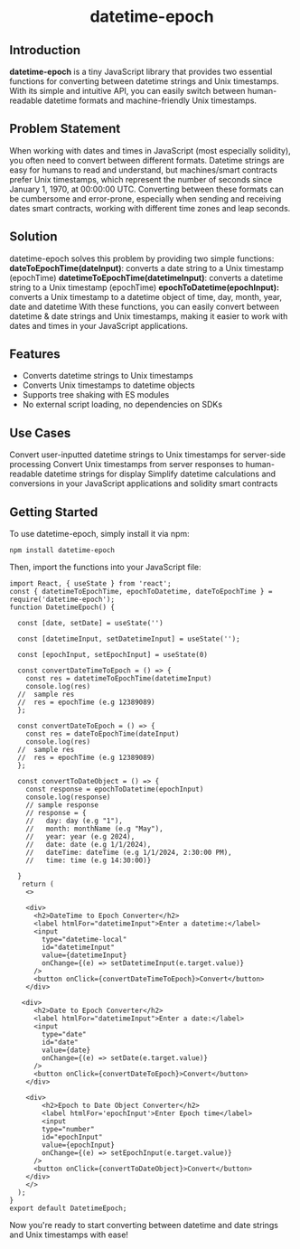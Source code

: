 # <h1 align="center"> datetime-epoch </h1>

## Introduction

**datetime-epoch** is a tiny JavaScript library that provides two essential functions for converting between datetime strings and Unix timestamps. With its simple and intuitive API, you can easily switch between human-readable datetime formats and machine-friendly Unix timestamps.

## Problem Statement
When working with dates and times in JavaScript (most especially solidity), you often need to convert between different formats. Datetime strings are easy for humans to read and understand, but machines/smart contracts prefer Unix timestamps, which represent the number of seconds since January 1, 1970, at 00:00:00 UTC. Converting between these formats can be cumbersome and error-prone, especially when sending and receiving dates smart contracts, working with different time zones and leap seconds.

## Solution
datetime-epoch solves this problem by providing two simple functions:
**dateToEpochTime(dateInput)**: converts a date string to a Unix timestamp (epochTime)
**datetimeToEpochTime(datetimeInput)**: converts a datetime string to a Unix timestamp (epochTime)
**epochToDatetime(epochInput):** converts a Unix timestamp to a datetime object of time, day, month, year, date and datetime
With these functions, you can easily convert between datetime & date strings and Unix timestamps, making it easier to work with dates and times in your JavaScript applications.

## Features
- Converts datetime strings to Unix timestamps
- Converts Unix timestamps to datetime objects
- Supports tree shaking with ES modules
- No external script loading, no dependencies on SDKs

## Use Cases
Convert user-inputted datetime strings to Unix timestamps for server-side processing
Convert Unix timestamps from server responses to human-readable datetime strings for display
Simplify datetime calculations and conversions in your JavaScript applications and solidity smart contracts

## Getting Started
To use datetime-epoch, simply install it via npm:

```
npm install datetime-epoch
```

Then, import the functions into your JavaScript file:

```
import React, { useState } from 'react';
const { datetimeToEpochTime, epochToDatetime, dateToEpochTime } = require('datetime-epoch');
function DatetimeEpoch() {

  const [date, setDate] = useState('')

  const [datetimeInput, setDatetimeInput] = useState('');

  const [epochInput, setEpochInput] = useState(0)

  const convertDateTimeToEpoch = () => {
    const res = datetimeToEpochTime(datetimeInput)
    console.log(res)
  //  sample res
  //  res = epochTime (e.g 12389089)
  };

  const convertDateToEpoch = () => {
    const res = dateToEpochTime(dateInput)
    console.log(res)
  //  sample res
  //  res = epochTime (e.g 12389089)
  };

  const convertToDateObject = () => {
    const response = epochToDatetime(epochInput)
    console.log(response)
    // sample response 
    // response = {
    //   day: day (e.g "1"), 
    //   month: monthName (e.g "May"),
    //   year: year (e.g 2024),
    //   date: date (e.g 1/1/2024),
    //   dateTime: dateTime (e.g 1/1/2024, 2:30:00 PM),
    //   time: time (e.g 14:30:00)}
  
  }
   return (
    <>

    <div>
      <h2>DateTime to Epoch Converter</h2>
      <label htmlFor="datetimeInput">Enter a datetime:</label>
      <input
        type="datetime-local"
        id="datetimeInput"
        value={datetimeInput}
        onChange={(e) => setDatetimeInput(e.target.value)}
      />
      <button onClick={convertDateTimeToEpoch}>Convert</button>
    </div>

   <div>
      <h2>Date to Epoch Converter</h2>
      <label htmlFor="datetimeInput">Enter a date:</label>
      <input
        type="date"
        id="date"
        value={date}
        onChange={(e) => setDate(e.target.value)}
      />
      <button onClick={convertDateToEpoch}>Convert</button>
    </div>

    <div>
        <h2>Epoch to Date Object Converter</h2>
        <label htmlFor='epochInput'>Enter Epoch time</label>
        <input
        type="number"
        id="epochInput"
        value={epochInput}
        onChange={(e) => setEpochInput(e.target.value)}
      />
      <button onClick={convertToDateObject}>Convert</button>
    </div>
    </>
  );
}
export default DatetimeEpoch;
```

Now you're ready to start converting between datetime and date strings and Unix timestamps with ease!

